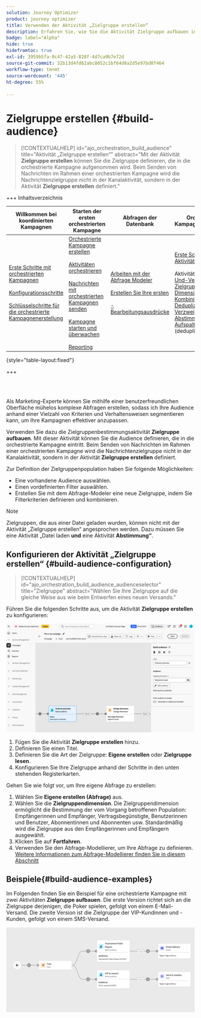 ```yaml
---
solution: Journey Optimizer
product: journey optimizer
title: Verwenden der Aktivität „Zielgruppe erstellen“
description: Erfahren Sie, wie Sie die Aktivität Zielgruppe aufbauen in einer orchestrierten Kampagne verwenden
badge: label="Alpha"
hide: true
hidefromtoc: true
exl-id: 3959b5fa-0c47-42a5-828f-4d7ca9b7e72d
source-git-commit: 32b13d4fd62abc8052c1bf64d8a2d5e97bd0f464
workflow-type: tm+mt
source-wordcount: '445'
ht-degree: 55%

---
```


# Zielgruppe erstellen {#build-audience}

>[!CONTEXTUALHELP]
>id="ajo_orchestration_build_audience"
>title="Aktivität „Zielgruppe erstellen“"
>abstract="Mit der Aktivität **Zielgruppe erstellen** können Sie die Zielgruppe definieren, die in die orchestrierte Kampagne aufgenommen wird. Beim Senden von Nachrichten im Rahmen einer orchestrierten Kampagne wird die Nachrichtenzielgruppe nicht in der Kanalaktivität, sondern in der Aktivität **Zielgruppe erstellen** definiert."

+++ Inhaltsverzeichnis

| Willkommen bei koordinierten Kampagnen | Starten der ersten orchestrierten Kampagne | Abfragen der Datenbank | Orchestrierte Kampagnenaktivitäten |
|---|---|---|---|
| [Erste Schritte mit orchestrierten Kampagnen](../gs-orchestrated-campaigns.md)<br/><br/>[Konfigurationsschritte](../configuration-steps.md)<br/><br/>[Schlüsselschritte für die orchestrierte Kampagnenerstellung](../gs-campaign-creation.md) | [Orchestrierte Kampagne erstellen](../create-orchestrated-campaign.md)<br/><br/>[Aktivitäten orchestrieren](../orchestrate-activities.md)<br/><br/>[ Nachrichten mit orchestrierten Kampagnen senden](../send-messages.md)<br/><br/>[Kampagne starten und überwachen](../start-monitor-campaigns.md)<br/><br/>[Reporting](../reporting-campaigns.md) | [Arbeiten mit der Abfrage Modeler](../orchestrated-query-modeler.md)<br/><br/>[Erstellen Sie Ihre ersten ](../build-query.md)<br/><br/>[-Bearbeitungsausdrücke](../edit-expressions.md) | [Erste Schritte mit Aktivitäten](about-activities.md)<br/><br/>Aktivitäten:<br/>[Und-Verknüpfung](and-join.md) - [Zielgruppe aufbauen](build-audience.md) - [Dimensionsänderung](change-dimension.md) - [Kombinieren](combine.md) - [Deduplizierung](enrichment.md) - [Verzweigung](fork.md) - [Abstimmung](reconciliation.md) - [Aufspaltung](split.md)[ ](wait.md) Warten](deduplication.md) [ |

{style="table-layout:fixed"}

+++

<br/><br/>

Als Marketing-Experte können Sie mithilfe einer benutzerfreundlichen Oberfläche mühelos komplexe Abfragen erstellen, sodass ich Ihre Audience anhand einer Vielzahl von Kriterien und Verhaltensweisen segmentieren kann, um Ihre Kampagnen effektiver anzupassen.

Verwenden Sie dazu die Zielgruppenbestimmungsaktivität **Zielgruppe aufbauen**. Mit dieser Aktivität können Sie die Audience definieren, die in die orchestrierte Kampagne eintritt. Beim Senden von Nachrichten im Rahmen einer orchestrierten Kampagne wird die Nachrichtenzielgruppe nicht in der Kanalaktivität, sondern in der Aktivität **Zielgruppe erstellen** definiert.

Zur Definition der Zielgruppenpopulation haben Sie folgende Möglichkeiten:

* Eine vorhandene Audience auswählen.
* Einen vordefinierten Filter auswählen.
* Erstellen Sie mit dem Abfrage-Modeler eine neue Zielgruppe, indem Sie Filterkriterien definieren und kombinieren.

>[!NOTE]
>
>Zielgruppen, die aus einer Datei geladen wurden, können nicht mit der Aktivität „Zielgruppe erstellen“ angesprochen werden. Dazu müssen Sie eine Aktivität „Datei laden **und** eine Aktivität **Abstimmung“**.


## Konfigurieren der Aktivität „Zielgruppe erstellen“ {#build-audience-configuration}

>[!CONTEXTUALHELP]
>id="ajo_orchestration_build_audience_audienceselector"
>title="Zielgruppe"
>abstract="Wählen Sie Ihre Zielgruppe auf die gleiche Weise aus wie beim Entwerfen eines neuen Versands."

Führen Sie die folgenden Schritte aus, um die Aktivität **Zielgruppe erstellen** zu konfigurieren:

![](../assets/build-audience.png)

1. Fügen Sie die Aktivität **Zielgruppe erstellen** hinzu.
1. Definieren Sie einen Titel.
1. Definieren Sie die Art der Zielgruppe: **Eigene erstellen** oder **Zielgruppe lesen**.
1. Konfigurieren Sie Ihre Zielgruppe anhand der Schritte in den unten stehenden Registerkarten.


Gehen Sie wie folgt vor, um Ihre eigene Abfrage zu erstellen:

1. Wählen Sie **Eigene erstellen (Abfrage)** aus.
1. Wählen Sie die **Zielgruppendimension**. Die Zielgruppendimension ermöglicht die Bestimmung der vom Vorgang betroffenen Population: Empfängerinnen und Empfänger, Vertragsbegünstigte, Benutzerinnen und Benutzer, Abonnentinnen und Abonnenten usw. Standardmäßig wird die Zielgruppe aus den Empfängerinnen und Empfängern ausgewählt.
1. Klicken Sie auf **Fortfahren**.
1. Verwenden Sie den Abfrage-Modellierer, um Ihre Abfrage zu definieren. [Weitere Informationen zum Abfrage-Modellierer finden Sie in diesem Abschnitt](../orchestrated-query-modeler.md)

## Beispiele{#build-audience-examples}

Im Folgenden finden Sie ein Beispiel für eine orchestrierte Kampagne mit zwei Aktivitäten **Zielgruppe aufbauen**. Die erste Version richtet sich an die Zielgruppe derjenigen, die Poker spielen, gefolgt von einem E-Mail-Versand. Die zweite Version ist die Zielgruppe der VIP-Kundinnen und -Kunden, gefolgt von einem SMS-Versand.

![](../assets/workflow-audience-example.png)
